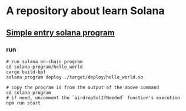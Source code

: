 # A repository about learn Solana

## [Simple entry solana program](https://github.com/AmbitionsXXXV/Sol-learn/blob/main/solana-program)

### run

```shell
# run solana on-chain program
cd solana-program/hello_world
cargo build-bpf
solana program deploy ./target/deploy/hello_world.so
```

```shell
# copy the program id from the output of the above command
cd solana-program
# if need, uncomment the `airdropSolIfNeeded` function's execution
npm run start
```
